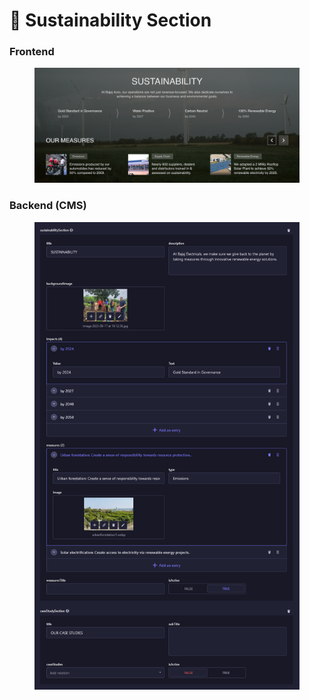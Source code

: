 # 📎 Sustainability Section

### **Frontend**

<figure><img src="../../.gitbook/assets/sustainability-section.png" alt=""><figcaption></figcaption></figure>

### Backend (CMS)

<figure><img src="../../.gitbook/assets/sustainability-section-cms.png" alt=""><figcaption></figcaption></figure>
